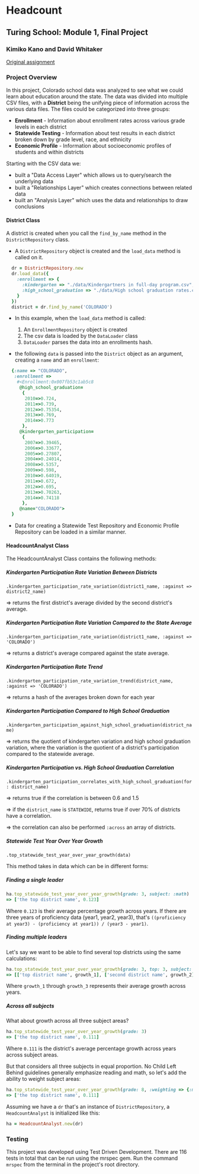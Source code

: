 # Headcount

## Turing School: Module 1, Final Project

### Kimiko Kano and David Whitaker

[Original assignment](https://github.com/turingschool/curriculum/blob/master/source/projects/headcount.markdown)

### Project Overview

In this project, Colorado school data was analyzed to see what we could learn about education around the state. The data was divided into multiple CSV files, with a __District__ being the unifying piece of information across the various data files. The files could be categorized into three groups:

* __Enrollment__ - Information about enrollment rates across various
grade levels in each district
* __Statewide Testing__ - Information about test results in each district
broken down by grade level, race, and ethnicity
* __Economic Profile__ - Information about socioeconomic profiles of
students and within districts

Starting with the CSV data we:
* built a "Data Access Layer" which allows us to query/search the underlying data
* built a "Relationships Layer" which creates connections between related data
* built an "Analysis Layer" which uses the data and relationships to draw conclusions

#### District Class
A district is created when you call the ```find_by_name``` method in the ```DistrictRepository``` class.

* A ```DistrictRepository``` object is created and the ```load_data``` method is called on it.
```ruby
  dr = DistrictRepository.new
  dr.load_data({
    :enrollment => {
      :kindergarten => "./data/Kindergartners in full-day program.csv",
      :high_school_graduation => "./data/High school graduation rates.csv"
    }
  })
  district = dr.find_by_name('COLORADO')
  ```
* In this example, when the ```load_data``` method is called:
  1. An ```EnrollmentRepository``` object is created
  2. The csv data is loaded by the ```DataLoader``` class
  3. ```DataLoader``` parses the data into an enrollments hash.

* the following ```data``` is passed into the ```District``` object as an argument, creating a ```name``` and an ```enrollment```:
```ruby
  {:name => "COLORADO",
   :enrollment =>
    #<Enrollment:0x007fb53c1ab5c8
     @high_school_graduation=
      {
       2010=>0.724,
       2011=>0.739,
       2012=>0.75354,
       2013=>0.769,
       2014=>0.773
      },
     @kindergarten_participation=
      {
       2007=>0.39465,
       2006=>0.33677,
       2005=>0.27807,
       2004=>0.24014,
       2008=>0.5357,
       2009=>0.598,
       2010=>0.64019,
       2011=>0.672,
       2012=>0.695,
       2013=>0.70263,
       2014=>0.74118
      },
     @name="COLORADO">
  }
```
* Data for creating a Statewide Test Repository and Economic Profile Repository can be loaded in a similar manner.

#### HeadcountAnalyst Class

The HeadcountAnalyst Class contains the following methods:

##### Kindergarten Participation Rate Variation Between Districts

`.kindergarten_participation_rate_variation(district1_name, :against => district2_name)`

=> returns the first district's average divided by the second district's average.

##### Kindergarten Participation Rate Variation Compared to the State Average

`.kindergarten_participation_rate_variation(district1_name, :against => 'COLORADO')`

=> returns a district's average compared against the state average.

##### Kindergarten Participation Rate Trend

`.kindergarten_participation_rate_variation_trend(district_name, :against => 'COLORADO')`

=> returns a hash of the averages broken down for each year

##### Kindergarten Participation Compared to High School Graduation

`.kindergarten_participation_against_high_school_graduation(district_name)`

=> returns the quotient of kindergarten variation and high school graduation variation, where the variation is the quotient of a district's participation compared to the statewide average.

##### Kindergarten Participation vs. High School Graduation Correlation

`.kindergarten_participation_correlates_with_high_school_graduation(for: district_name)`

=> returns true if the correlation is between 0.6 and 1.5

=> if the `district_name` is `STATEWIDE`, returns true if over 70% of districts have a correlation.

=> the correlation can also be performed `:across` an array of districts.

##### Statewide Test Year Over Year Growth

`.top_statewide_test_year_over_year_growth(data)`

This method takes in data which can be in different forms:

##### Finding a single leader

```ruby
ha.top_statewide_test_year_over_year_growth(grade: 3, subject: :math)
=> ['the top district name', 0.123]
```

Where `0.123` is their average percentage growth across years. If there are three years of proficiency data (year1, year2, year3), that's `((proficiency at year3) - (proficiency at year1)) / (year3 - year1)`.

##### Finding multiple leaders

Let's say we want to be able to find several top districts using the same calculations:

```ruby
ha.top_statewide_test_year_over_year_growth(grade: 3, top: 3, subject: :math)
=> [['top district name', growth_1], ['second district name', growth_2], ['third district name', growth_3]]
```

Where `growth_1` through `growth_3` represents their average growth across years.

##### Across all subjects

What about growth across all three subject areas?

```ruby
ha.top_statewide_test_year_over_year_growth(grade: 3)
=> ['the top district name', 0.111]
```

Where `0.111` is the district's average percentage growth across years across subject areas.

But that considers all three subjects in equal proportion. No Child Left Behind guidelines generally emphasize reading and math, so let's add the ability to weight subject areas:

```ruby
ha.top_statewide_test_year_over_year_growth(grade: 8, :weighting => {:math => 0.5, :reading => 0.5, :writing => 0.0})
=> ['the top district name', 0.111]
```

Assuming we have a `dr` that's an instance of `DistrictRepository`, a `HeadcountAnalyst` is initialized like this:

```ruby
ha = HeadcountAnalyst.new(dr)
```

### Testing
This project was developed using Test Driven Development. There are 116 tests in total that can be run using the mrspec gem. Run the command `mrspec` from the terminal in the project's root directory.

